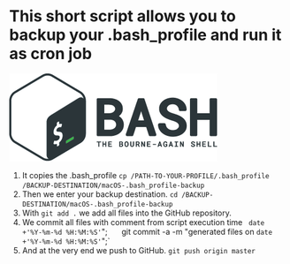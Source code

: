 # This short script allows you to backup your .bash_profile and run it as cron job
![Bash Logo](images/bash_logo.png)

1. It copies the .bash_profile 
`cp /PATH-TO-YOUR-PROFILE/.bash_profile /BACKUP-DESTINATION/macOS-.bash_profile-backup`
2. Then we enter your backup destination.
`cd /BACKUP-DESTINATION/macOS-.bash_profile-backup`
3. With `git add .` we add all files into the GitHub repository.
4. We commit all files with comment from script execution time  ` date +'%Y-%m-%d %H:%M:%S'`"; `  
`git commit -a -m "generated files on `date +'%Y-%m-%d %H:%M:%S'`";`
5. And at the very end we push to GitHub.
`git push origin master`
